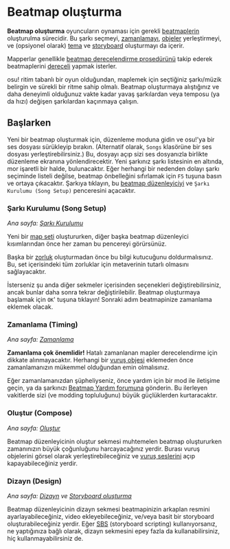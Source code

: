 <!-- TODO: some formatting issues, and I think it's odd that most of this article is a tutorial. feels like there should be a separate guide article. -->

# Beatmap oluşturma

**Beatmap oluşturma** oyuncuların oynaması için gerekli [beatmaplerin](/wiki/Beatmap) oluşturulma sürecidir.
Bu şarkı seçmeyi, [zamanlamayı](/wiki/Beatmap_Editor/Timing), [objeler](/wiki/Hit_object) yerleştirmeyi, ve (opsiyonel olarak) [tema](/wiki/Skinning) ve [storyboard](/wiki/Storyboard#storyboarding) oluşturmayı da içerir.

Mapperlar genellikle [beatmap derecelendirme prosedürünü](/wiki/Beatmap_ranking_procedure) takip ederek beatmaplerini [dereceli](/wiki/Beatmap) yapmak isterler.

osu! ritim tabanlı bir oyun olduğundan, maplemek için seçtiğiniz şarkı/müzik belirgin ve sürekli bir ritme sahip olmalı.
Beatmap oluşturmaya alıştığınız ve daha deneyimli olduğunuz vakte kadar yavaş şarkılardan veya temposu (ya da hızı) değişen şarkılardan kaçınmaya çalışın.

## Başlarken

Yeni bir beatmap oluşturmak için, düzenleme moduna gidin ve osu!'ya bir ses dosyası sürükleyip bırakın.
(Alternatif olarak, `Songs` klasörüne bir ses dosyası yerleştirebilirsiniz.)
Bu, dosyayı açıp sizi ses dosyanızla birlikte düzenleme ekranına yönlendirecektir.
Yeni şarkınız şarkı listesinin en altında, mor işaretli bir halde, bulunacaktır.
Eğer herhangi bir nedenden dolayı şarkı seçiminde listeli değilse, beatmap önbelleğini sıfırlamak için `F5` tuşuna basın ve ortaya çıkacaktır.
Şarkıya tıklayın, bu [beatmap düzenleyiciyi](/wiki/Beatmap_Editor) ve `Şarkı Kurulumu (Song Setup)` penceresini açacaktır.

### Şarkı Kurulumu (Song Setup)

*Ana sayfa: [Şarkı Kurulumu](/wiki/Beatmap_Editor/Song_Setup)*

Yeni bir [map seti](/wiki/Beatmap) oluştururken, diğer başka beatmap düzenleyici kısımlarından önce her zaman bu pencereyi görürsünüz.

Başka bir [zorluk](/wiki/Beatmap/Difficulty) oluşturmadan önce bu bilgi kutucuğunu doldurmalısınız.
Bu, set içerisindeki tüm zorluklar için metaverinin tutarlı olmasını sağlayacaktır.

İsterseniz şu anda diğer sekmeler içerisinden seçenekleri değiştirebilirsiniz, ancak bunlar daha sonra tekrar değiştirilebilir.
Beatmap oluşturmaya başlamak için `OK`' tuşuna tıklayın!
Sonraki adım beatmapinize zamanlama eklemek olacak.

### Zamanlama (Timing)

*Ana sayfa: [Zamanlama](/wiki/Beatmap_Editor/Timing)*

**Zamanlama çok önemlidir!**
Hatalı zamanlanan mapler derecelendirme için dikkate alınmayacaktır.
Herhangi bir [vuruş objesi](/wiki/Hit_object) eklemeden önce zamanlamanızın mükemmel olduğundan emin olmalısınız.

Eğer zamanlamanızdan şüpheliyseniz, önce yardım için bir mod ile iletişime geçin, ya da şarkınızı [Beatmap Yardım forumuna](https://osu.ppy.sh/community/forums/10) gönderin.
Bu ilerleyen vakitlerde sizi (ve modding topluluğunu) büyük güçlüklerden kurtaracaktır.

### Oluştur (Compose)

*Ana sayfa: [Oluştur](/wiki/Beatmap_Editor/Compose)*

Beatmap düzenleyicinin oluştur sekmesi muhtemelen beatmap oluştururken zamanınızın büyük çoğunluğunu harcayacağınız yerdir.
Burası vuruş objelerini görsel olarak yerleştirebileceğiniz ve [vuruş seslerini](/wiki/Beatmapping/Hitsound) açıp kapayabileceğiniz yerdir.

### Dizayn (Design)

*Ana sayfa: [Dizayn](/wiki/Beatmap_Editor/Design) ve [Storyboard oluşturma](/wiki/Storyboard#storyboarding)*

Beatmap düzenleyicinin dizayn sekmesi beatmapinizin arkaplan resmini ayarlayabileceğiniz, video ekleyebileceğiniz, ve/veya basit bir storyboard oluşturabileceğiniz yerdir.
Eğer [SBS](/wiki/Storyboard/Scripting) (storyboard scripting) kullanıyorsanız, ne yaptığınıza bağlı olarak, dizayn sekmesini epey fazla da kullanabilirsiniz, hiç kullanmayabilirsiniz de.
